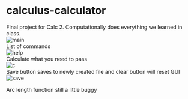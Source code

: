 # calculus-calculator
Final project for Calc 2. 
Computationally does everything we learned in class.  
![main](https://github.com/Tyson-Shannon/calculus-calculator/assets/129625009/d3c23132-4930-49d4-8bfe-b93c3f761c68)  
List of commands  
![help](https://github.com/Tyson-Shannon/calculus-calculator/assets/129625009/e9f69a55-9fea-4267-8fdf-3e222bf68d81)  
Calculate what you need to pass  
![c](https://github.com/Tyson-Shannon/calculus-calculator/assets/129625009/eadffe98-2f64-4db8-909b-9b2e58b5a8de)  
Save button saves to newly created file and clear button will reset GUI  
 ![save](https://github.com/Tyson-Shannon/calculus-calculator/assets/129625009/6d1f22be-9ccc-4db0-becb-87f07ea6c449)  
  
Arc length function still a little buggy
